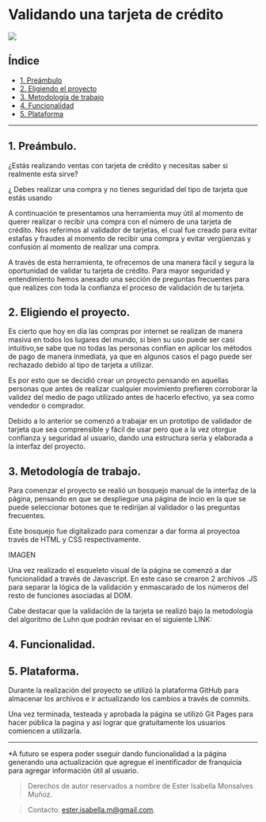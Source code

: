 # Validando una tarjeta de crédito

![](https://thumbs.gfycat.com/FarBarrenBull-max-1mb.gif)

## Índice
* [1. Preámbulo](#1-Preámbulo)
* [2. Eligiendo el proyecto](#1-Eligiendo-el-proyecto)
* [3. Metodología de trabajo](#2-Metodología-de-trabajo)
* [4. Funcionalidad](#3-funcionalidad)
* [5. Plataforma](#4-plataforma)

***

## 1. Preámbulo.

¿Estás realizando ventas con tarjeta de crédito y necesitas saber si realmente esta sirve?

¿ Debes realizar una compra y no tienes seguridad del tipo de tarjeta que estás usando

A continuación te presentamos una herramienta muy útil al momento de querer realizar o recibir una compra con el número de una tarjeta de crédito. 
Nos referimos al validador de tarjetas, el cual fue creado para evitar estafas y fraudes al momento de recibir una compra y evitar vergüenzas y confusión al momento de realizar una compra.

A través de esta herramienta, te ofrecemos de una manera fácil y segura la oportunidad de validar tu tarjeta de crédito. Para mayor seguridad y entendimiento hemos anexado una sección de preguntas frecuentes para que realizes con toda la confianza el proceso de validación de tu tarjeta.


## 2. Eligiendo el proyecto.

Es cierto que hoy en día las compras por internet se realizan de manera masiva en todos los lugares del mundo, si bien su uso puede ser casi intuitivo,se sabe que no todas las personas confían en aplicar los métodos de pago de manera inmediata, ya que en algunos casos el pago puede ser rechazado debido al tipo de tarjeta a utilizar.

Es por esto que se decidió crear un proyecto pensando en aquellas personas que antes de realizar cualquier movimiento prefieren corroborar la validez del medio de pago utilizado antes de hacerlo efectivo, ya sea como vendedor o comprador.

Debido a lo anterior se comenzó a trabajar en un prototipo de validador de tarjeta que sea comprensible y fácil de usar pero que a la vez otorgue confianza y seguridad al usuario, dando una estructura seria y elaborada a la interfaz del proyecto.

## 3. Metodología de trabajo.

Para comenzar el proyecto se realió un bosquejo manual de la interfaz de la página, pensando en que se despliegue una página de incio en la que se puede seleccionar botones que te redirijan al validador o las preguntas frecuentes. 

Este bosquejo fue digitalizado para comenzar a dar forma al proyectoa través de HTML y CSS respectivamente.


IMAGEN


Una vez realizado el esqueleto visual de la página se comenzó a dar funcionalidad a través de Javascript. En este caso se crearon 2 archivos .JS para separar la lógica de la validación y enmascarado de los números del resto de funciones asociadas al DOM.

Cabe destacar que la validación de la tarjeta se realizó bajo la metodología del algoritmo de Luhn que podrán revisar en el siguiente LINK:
## 4. Funcionalidad.

## 5. Plataforma.

Durante la realización del proyecto se utilizó la plataforma GitHub para almacenar los archivos e ir actualizando los cambios a través de commits.

Una vez terminada, testeada y aprobada la página se utilizó Git Pages para hacer pública la pagina y así lograr que gratuitamente los usuarios comiencen a utilizarla.





***

*A futuro se espera poder sseguir dando funcionalidad  a la página generando una actualización que agregue el inentificador de franquicia para agregar información útil al usuario.
>Derechos de autor reservados a nombre de  Ester Isabella Monsalves Muñoz.


>Contacto: ester.isabella.m@gmail.com.
